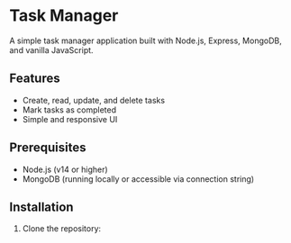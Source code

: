# Task Manager

A simple task manager application built with Node.js, Express, MongoDB, and vanilla JavaScript.

## Features

- Create, read, update, and delete tasks
- Mark tasks as completed
- Simple and responsive UI

## Prerequisites

- Node.js (v14 or higher)
- MongoDB (running locally or accessible via connection string)

## Installation

1. Clone the repository: